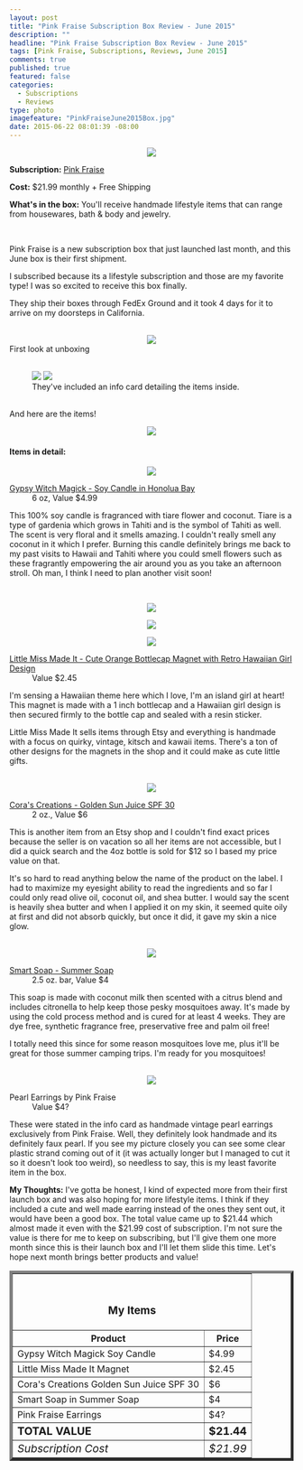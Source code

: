 ```yaml
---
layout: post
title: "Pink Fraise Subscription Box Review - June 2015"
description: ""
headline: "Pink Fraise Subscription Box Review - June 2015"
tags: [Pink Fraise, Subscriptions, Reviews, June 2015]
comments: true
published: true
featured: false
categories: 
  - Subscriptions
  - Reviews
type: photo
imagefeature: "PinkFraiseJune2015Box.jpg"
date: 2015-06-22 08:01:39 -08:00
---
```


<center><img src='/images/PinkFraiseJune2015Box.jpg'></center>
<p><b>Subscription:</b> <a href="https://pinkfraise.cratejoy.com" target="_blank">Pink Fraise</a></p>
<p><b>Cost:</b> $21.99 monthly + Free Shipping</p>
<p><b>What's in the box:</b> You'll receive handmade lifestyle items that can range from housewares, bath & body and jewelry.</p>
<br>

<p>Pink Fraise is a new subscription box that just launched last month, and this June box is their first shipment.</p>

<p>I subscribed because its a lifestyle subscription and those are my favorite type! I was so excited to receive this box finally.</p>

<p>They ship their boxes through FedEx Ground and it took 4 days for it to arrive on my doorsteps in California.</p>
<br>

<center><img src='/images/PinkFraiseJune2015OpenBox.jpg'></center>
<figcaption>First look at unboxing</figcaption>
<br>

<figure>
      <img src='/images/PinkFraiseJune2015Info.jpg'>
      <img src='/images/PinkFraiseJune2015Info2.jpg'>
      <figcaption>They've included an info card detailing the items inside.</figcaption>
</figure>
<br>

<DT>And here are the items!</DT>
<p><center><img src='/images/PinkFraiseJune2015Items.jpg'></center></p>

<p><H4>Items in detail:</H4></p>

<center><img src='/images/PinkFraiseJune2015Candle.jpg'></center>

<DL>
<DT><a href="http://www.gypsywitchmagick.com" target="_blank">Gypsy Witch Magick - Soy Candle in Honolua Bay</a></DT>
<DD>6 oz, Value $4.99</DD>
</DL>

<p>This 100% soy candle is fragranced with tiare flower and coconut. Tiare is a type of gardenia which grows in Tahiti and is the symbol of Tahiti as well. The scent is very floral and it smells amazing. I couldn't really smell any coconut in it which I prefer. Burning this candle definitely brings me back to my past visits to Hawaii and Tahiti where you could smell flowers such as these fragrantly empowering the air around you as you take an afternoon stroll. Oh man, I think I need to plan another visit soon!</p>
<br>

<p><center><img src='/images/PinkFraiseJune2015Magnet.jpg'></center></p>
<p><center><img src='/images/PinkFraiseJune2015Magnet2.jpg'></center></p>
<center><img src='/images/PinkFraiseJune2015Magnet3.jpg'></center>

<DL>
<DT><a href="https://www.etsy.com/listing/218450048/cute-orange-bottlecap-magnet-with-retro?ref=shop_home_active_4&ga_search_query=hula" target="_blank">Little Miss Made It - Cute Orange Bottlecap Magnet with Retro Hawaiian Girl Design</a></DT>
<DD>Value $2.45</DD>
</DL>

<p>I'm sensing a Hawaiian theme here which I love, I'm an island girl at heart! This magnet is made with a 1 inch bottlecap and a Hawaiian girl design is then secured firmly to the bottle cap and sealed with a resin sticker.</p>

<p>Little Miss Made It sells items through Etsy and everything is handmade with a focus on quirky, vintage, kitsch and kawaii items. There's a ton of other designs for the magnets in the shop and it could make as cute little gifts.</p>
<br>

<center><img src='/images/PinkFraiseJune2015Lotion.jpg'></center>

<DL>
<DT><a href="https://www.etsy.com/shop/coragene" target="_blank">Cora's Creations - Golden Sun Juice SPF 30</a></DT>
<DD>2 oz., Value $6</DD>
</DL>

<p>This is another item from an Etsy shop and I couldn't find exact prices because the seller is on vacation so all her items are not accessible, but I did a quick search and the 4oz bottle is sold for $12 so I based my price value on that.</p>

<p>It's so hard to read anything below the name of the product on the label. I had to maximize my eyesight ability to read the ingredients and so far I could only read olive oil, coconut oil, and shea butter. I would say the scent is heavily shea butter and when I applied it on my skin, it seemed quite oily at first and did not absorb quickly, but once it did, it gave my skin a nice glow.</p>
<br>

<center><img src='/images/PinkFraiseJune2015Soap.jpg'></center>

<DL>
<DT><a href="https://www.etsy.com/listing/230948443/summer-soap-handcrafted-cold-process?ref=shop_home_active_6" target="_blank">Smart Soap - Summer Soap</a></DT>
<DD>2.5 oz. bar, Value $4</DD>
</DL>

<p>This soap is made with coconut milk then scented with a citrus blend and includes citronella to help keep those pesky mosquitoes away. It's made by using the cold process method and is cured for at least 4 weeks. They are dye free, synthetic fragrance free, preservative free and palm oil free!</p>

<p>I totally need this since for some reason mosquitoes love me, plus it'll be great for those summer camping trips. I'm ready for you mosquitoes!</p>
<br>

<center><img src='/images/PinkFraiseJune2015Earrings.jpg'></center>

<DL>
<DT>Pearl Earrings by Pink Fraise</DT>
<DD>Value $4?</DD>
</DL>

<p>These were stated in the info card as handmade vintage pearl earrings exclusively from Pink Fraise. Well, they definitely look handmade and its definitely faux pearl. If you see my picture closely you can see some clear plastic strand coming out of it (it was actually longer but I managed to cut it so it doesn't look too weird), so needless to say, this is my least favorite item in the box.
<br>

<p><i class="icon-exclamation-sign"></i><b> My Thoughts:</b> I've gotta be honest, I kind of expected more from their first launch box and was also hoping for more lifestyle items. I think if they included a cute and well made earring instead of the ones they sent out, it would have been a good box. The total value came up to $21.44 which almost made it even with the $21.99 cost of subscription. I'm not sure the value is there for me to keep on subscribing, but I'll give them one more month since this is their launch box and I'll let them slide this time. Let's hope next month brings better products and value!</p>

<TABLE  BORDER="5">
   <TR>
      <TH COLSPAN="2">
         <H3><BR><center>My Items</center></H3>
      </TH>
   </TR>
      <TH>Product</TH>
      <TH>Price</TH>
  <TR>
      <TD>Gypsy Witch Magick Soy Candle</TD>
      <TD>$4.99</TD>
   </TR>
   <TR>
      <TD>Little Miss Made It Magnet</TD>
      <TD>$2.45</TD>
   </TR>
    <TR>
      <TD>Cora's Creations Golden Sun Juice SPF 30</TD>
      <TD>$6</TD>
   </TR>
    <TR>
      <TD>Smart Soap in Summer Soap</TD>
      <TD>$4</TD>
   </TR>
    <TR>
      <TD>Pink Fraise Earrings</TD>
      <TD>$4?</TD>
   </TR>
   <TR>
      <TD><b><big>TOTAL VALUE</big></b></TD>
      <TD><b><big>$21.44</big></b></TD>
   </TR>
   <TR>
      <TD><i><big>Subscription Cost</big></i></TD>
      <TD><i><big>$21.99</big></i></TD>
   </TR>
</TABLE>
